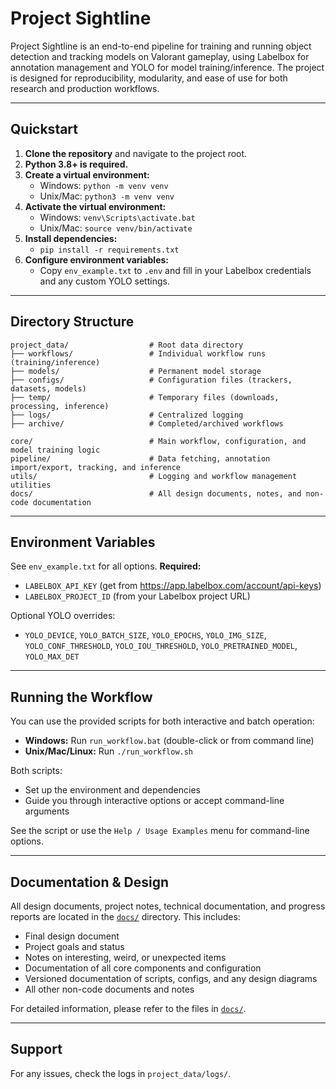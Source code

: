 # Project Sightline

Project Sightline is an end-to-end pipeline for training and running object detection and tracking models on Valorant gameplay, using Labelbox for annotation management and YOLO for model training/inference. The project is designed for reproducibility, modularity, and ease of use for both research and production workflows.

---

## Quickstart

1. **Clone the repository** and navigate to the project root.
2. **Python 3.8+ is required.**
3. **Create a virtual environment:**
   - Windows: `python -m venv venv`
   - Unix/Mac: `python3 -m venv venv`
4. **Activate the virtual environment:**
   - Windows: `venv\Scripts\activate.bat`
   - Unix/Mac: `source venv/bin/activate`
5. **Install dependencies:**
   - `pip install -r requirements.txt`
6. **Configure environment variables:**
   - Copy `env_example.txt` to `.env` and fill in your Labelbox credentials and any custom YOLO settings.

---

## Directory Structure

```
project_data/                  # Root data directory
├── workflows/                 # Individual workflow runs (training/inference)
├── models/                    # Permanent model storage
├── configs/                   # Configuration files (trackers, datasets, models)
├── temp/                      # Temporary files (downloads, processing, inference)
├── logs/                      # Centralized logging
├── archive/                   # Completed/archived workflows

core/                          # Main workflow, configuration, and model training logic
pipeline/                      # Data fetching, annotation import/export, tracking, and inference
utils/                         # Logging and workflow management utilities
docs/                          # All design documents, notes, and non-code documentation
```

---

## Environment Variables

See `env_example.txt` for all options. **Required:**
- `LABELBOX_API_KEY` (get from https://app.labelbox.com/account/api-keys)
- `LABELBOX_PROJECT_ID` (from your Labelbox project URL)

Optional YOLO overrides:
- `YOLO_DEVICE`, `YOLO_BATCH_SIZE`, `YOLO_EPOCHS`, `YOLO_IMG_SIZE`, `YOLO_CONF_THRESHOLD`, `YOLO_IOU_THRESHOLD`, `YOLO_PRETRAINED_MODEL`, `YOLO_MAX_DET`

---

## Running the Workflow

You can use the provided scripts for both interactive and batch operation:

- **Windows:** Run `run_workflow.bat` (double-click or from command line)
- **Unix/Mac/Linux:** Run `./run_workflow.sh`

Both scripts:
- Set up the environment and dependencies
- Guide you through interactive options or accept command-line arguments

See the script or use the `Help / Usage Examples` menu for command-line options.

---

## Documentation & Design

All design documents, project notes, technical documentation, and progress reports are located in the [`docs/`](./docs/) directory. This includes:
- Final design document
- Project goals and status
- Notes on interesting, weird, or unexpected items
- Documentation of all core components and configuration
- Versioned documentation of scripts, configs, and any design diagrams
- All other non-code documents and notes

For detailed information, please refer to the files in [`docs/`](./docs/).

---

## Support
For any issues, check the logs in `project_data/logs/`. 
